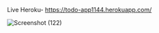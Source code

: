 Live Heroku- https://todo-app1144.herokuapp.com/

![Screenshot (122)](https://user-images.githubusercontent.com/72183704/129672212-c35d094e-1483-4295-bafc-aa7e326cf360.png)
